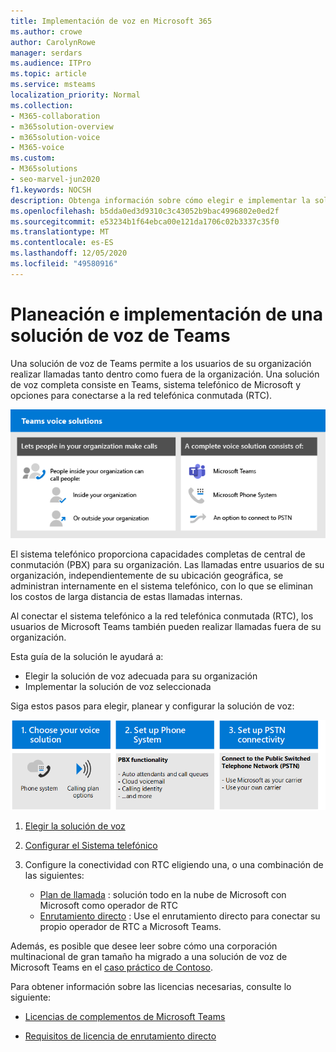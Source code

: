 ```yaml
---
title: Implementación de voz en Microsoft 365
ms.author: crowe
author: CarolynRowe
manager: serdars
ms.audience: ITPro
ms.topic: article
ms.service: msteams
localization_priority: Normal
ms.collection:
- M365-collaboration
- m365solution-overview
- m365solution-voice
- M365-voice
ms.custom:
- M365solutions
- seo-marvel-jun2020
f1.keywords: NOCSH
description: Obtenga información sobre cómo elegir e implementar la solución de voz de Teams adecuada para su organización.
ms.openlocfilehash: b5dda0ed3d9310c3c43052b9bac4996802e0ed2f
ms.sourcegitcommit: e53234b1f64ebca00e121da1706c02b3337c35f0
ms.translationtype: MT
ms.contentlocale: es-ES
ms.lasthandoff: 12/05/2020
ms.locfileid: "49580916"
---
```

# <a name="plan-and-deploy-a-teams-voice-solution"></a>Planeación e implementación de una solución de voz de Teams

Una solución de voz de Teams permite a los usuarios de su organización realizar llamadas tanto dentro como fuera de la organización. Una solución de voz completa consiste en Teams, sistema telefónico de Microsoft y opciones para conectarse a la red telefónica conmutada (RTC).

![Introducción a las soluciones de voz de Microsoft Teams](..\media\solutions-architecture-center\voice-concepts.png)

El sistema telefónico proporciona capacidades completas de central de conmutación (PBX) para su organización. Las llamadas entre usuarios de su organización, independientemente de su ubicación geográfica, se administran internamente en el sistema telefónico, con lo que se eliminan los costos de larga distancia de estas llamadas internas.  

Al conectar el sistema telefónico a la red telefónica conmutada (RTC), los usuarios de Microsoft Teams también pueden realizar llamadas fuera de su organización.

Esta guía de la solución le ayudará a:

- Elegir la solución de voz adecuada para su organización
- Implementar la solución de voz seleccionada

Siga estos pasos para elegir, planear y configurar la solución de voz:

![Elegir la solución de voz](..\media\solutions-architecture-center\voice-solutions-overview-1.png)

1. [Elegir la solución de voz](https://docs.microsoft.com/MicrosoftTeams/cloud-voice-landing-page?toc=/microsoft-365/solutions/toc.json&bc=/microsoft-365/solutions/breadcrumb/toc.json)

2. [Configurar el Sistema telefónico](https://docs.microsoft.com/microsoftteams/setting-up-your-phone-system?toc=/microsoft-365/solutions/toc.json&bc=/microsoft-365/solutions/breadcrumb/toc.json)

3. Configure la conectividad con RTC eligiendo una, o una combinación de las siguientes:
   - [Plan de llamada](https://docs.microsoft.com/microsoftteams/set-up-calling-plans?toc=/microsoft-365/solutions/toc.json&bc=/microsoft-365/solutions/breadcrumb/toc.json) : solución todo en la nube de Microsoft con Microsoft como operador de RTC
   - [Enrutamiento directo](https://docs.microsoft.com/microsoftteams/direct-routing-configure?toc=/microsoft-365/solutions/toc.json&bc=/microsoft-365/solutions/breadcrumb/toc.json) : Use el enrutamiento directo para conectar su propio operador de RTC a Microsoft Teams. 

Además, es posible que desee leer sobre cómo una corporación multinacional de gran tamaño ha migrado a una solución de voz de Microsoft Teams en el [caso práctico de Contoso](https://docs.microsoft.com/MicrosoftTeams/voice-case-study-overview?toc=/microsoft-365/solutions/toc.json&bc=/microsoft-365/solutions/breadcrumb/toc.json).

Para obtener información sobre las licencias necesarias, consulte lo siguiente:

- [Licencias de complementos de Microsoft Teams](https://docs.microsoft.com/microsoftteams/teams-add-on-licensing/microsoft-teams-add-on-licensing?tabs=enterprise#what-voice-features-are-available-with-my-plan/toc.json&bc=/microsoft-365/solutions/breadcrumb/toc.json)

- [Requisitos de licencia de enrutamiento directo](https://docs.microsoft.com/microsoftteams/direct-routing-plan#licensing-and-other-requirements/toc.json&bc=/microsoft-365/solutions/breadcrumb/toc.json)
